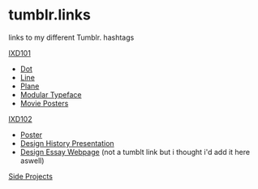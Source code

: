 # tumblr.links
links to my different Tumblr. hashtags


[IXD101](http://jasminwiniarski.tumblr.com/tagged/ixd101)

  - [Dot](http://jasminwiniarski.tumblr.com/tagged/dot)
  - [Line](http://jasminwiniarski.tumblr.com/tagged/line) 
  - [Plane](http://jasminwiniarski.tumblr.com/tagged/plane)
  - [Modular Typeface](http://jasminwiniarski.tumblr.com/tagged/modulartypeface)
  - [Movie Posters](http://jasminwiniarski.tumblr.com/tagged/movies)
  
  
 
 
 

[IXD102](http://jasminwiniarski.tumblr.com/tagged/ixd102)

  - [Poster](http://jasminwiniarski.tumblr.com/tagged/typespecimen)
  - [Design History Presentation](http://jasminwiniarski.tumblr.com/tagged/presentation)
  - [Design Essay Webpage](https://jasminwiniarski.github.io/designeressay/jessicahische.html) (not a tumblt link but i thought i'd add it here aswell)
  
  
[Side Projects](http://jasminwiniarski.tumblr.com/tagged/sideproject)